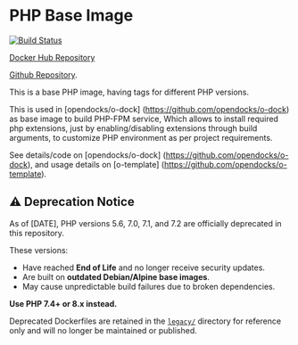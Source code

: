 # PHP Base Image

[![Build Status](https://github.com/opendocks/base-php/actions/workflows/docker-build.yaml/badge.svg)](https://github.com/opendocks/base-php/actions)

[Docker Hub Repository](https://cloud.docker.com/repository/docker/opendocks/base-php)

[Github Repository](https://github.com/opendocks/base-php).


This is a base PHP image, having tags for different PHP versions.

This is used in [opendocks/o-dock] (https://github.com/opendocks/o-dock) as base image to build PHP-FPM service, Which allows to install required php extensions, just by enabling/disabling extensions through build arguments, to customize PHP environment as per project requirements.

See details/code on [opendocks/o-dock] (https://github.com/opendocks/o-dock), and usage details on [o-template] (https://github.com/opendocks/o-template).


## ⚠️ Deprecation Notice

As of [DATE], PHP versions 5.6, 7.0, 7.1, and 7.2 are officially deprecated in this repository.

These versions:
- Have reached **End of Life** and no longer receive security updates.
- Are built on **outdated Debian/Alpine base images**.
- May cause unpredictable build failures due to broken dependencies.

**Use PHP 7.4+ or 8.x instead.**

Deprecated Dockerfiles are retained in the [`legacy/`](./legacy/) directory for reference only and will no longer be maintained or published.